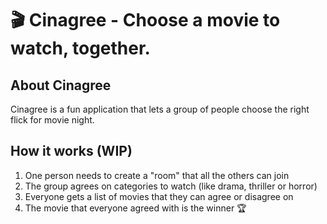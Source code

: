 # 🎬 Cinagree - Choose a movie to watch, together.

## About Cinagree

Cinagree is a fun application that lets a group of people choose the right flick for movie night.

## How it works (WIP)

1. One person needs to create a "room" that all the others can join
2. The group agrees on categories to watch (like drama, thriller or horror)
3. Everyone gets a list of movies that they can agree or disagree on
4. The movie that everyone agreed with is the winner 🏆